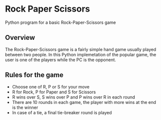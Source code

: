 # Rock Paper Scissors
Python program for a basic Rock-Paper-Scissors game
## Overview
The Rock-Paper-Scissors game is a fairly simple hand game usually played between two people. In this Python implemetation of the popular game, the user is one of the players while the PC is the opponent.
## Rules for the game
- Choose one of R, P or S for your move
- R for Rock, P for Paper and S for Scissors
- R wins over S, S wins over P and P wins over R in each round
- There are 10 rounds in each game, the player with more wins at the end is the winner
- In case of a tie, a final tie-breaker round is played
